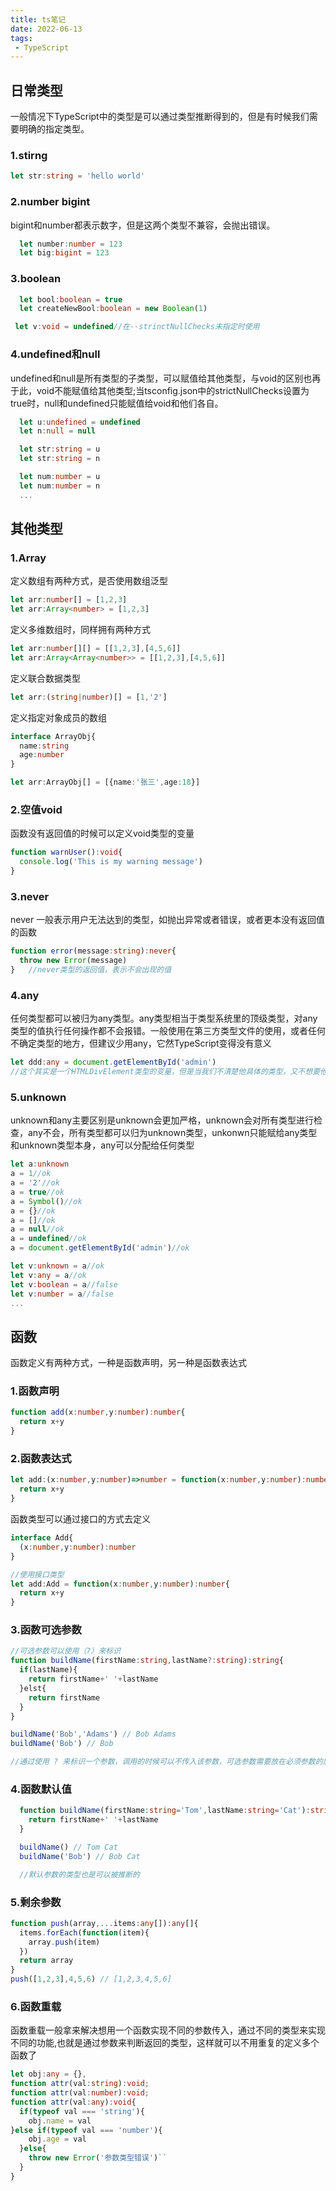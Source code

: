 ```yaml
---
title: ts笔记
date: 2022-06-13
tags:
 - TypeScript
---
```


## 日常类型
一般情况下TypeScript中的类型是可以通过类型推断得到的，但是有时候我们需要明确的指定类型。
### 1.stirng
```TypeScript
let str:string = 'hello world'
```

### 2.number bigint
bigint和number都表示数字，但是这两个类型不兼容，会抛出错误。
```TypeScript
  let number:number = 123
  let big:bigint = 123
```


### 3.boolean
```TypeScript
  let bool:boolean = true
  let createNewBool:boolean = new Boolean(1)
```

```TypeScript
 let v:void = undefined//在--strinctNullChecks未指定时使用
 ```

 ### 4.undefined和null
undefined和null是所有类型的子类型，可以赋值给其他类型，与void的区别也再于此，void不能赋值给其他类型;当tsconfig.json中的strictNullChecks设置为true时，null和undefined只能赋值给void和他们各自。
```TypeScript
  let u:undefined = undefined
  let n:null = null

  let str:string = u
  let str:string = n

  let num:number = u
  let num:number = n
  ...
```

## 其他类型
### 1.Array
定义数组有两种方式，是否使用数组泛型
```TypeScript
let arr:number[] = [1,2,3]
let arr:Array<number> = [1,2,3]
```
定义多维数组时，同样拥有两种方式
```TypeScript
let arr:number[][] = [[1,2,3],[4,5,6]]
let arr:Array<Array<number>> = [[1,2,3],[4,5,6]]
```
定义联合数据类型
```TypeScript
let arr:(string|number)[] = [1,'2']
```
定义指定对象成员的数组
```TypeScript
interface ArrayObj{
  name:string
  age:number
}

let arr:ArrayObj[] = [{name:'张三',age:18}]
```
### 2.空值void
函数没有返回值的时候可以定义void类型的变量
```TypeScript
function warnUser():void{
  console.log('This is my warning message')
}
```

### 3.never
never 一般表示用户无法达到的类型，如抛出异常或者错误，或者更本没有返回值的函数
```TypeScript
function error(message:string):never{
  throw new Error(message)
}   //never类型的返回值，表示不会出现的值
```

### 4.any
任何类型都可以被归为any类型。any类型相当于类型系统里的顶级类型，对any类型的值执行任何操作都不会报错。一般使用在第三方类型文件的使用，或者任何不确定类型的地方，但建议少用any，它然TypeScript变得没有意义
```TypeScript
let ddd:any = document.getElementById('admin')
//这个其实是一个HTMLDivElement类型的变量，但是当我们不清楚他具体的类型，又不想要他报错，可以使用any类型
```

### 5.unknown
unknown和any主要区别是unknown会更加严格，unknown会对所有类型进行检查，any不会，所有类型都可以归为unknown类型，unkonwn只能赋给any类型和unknown类型本身，any可以分配给任何类型
```TypeScript
let a:unknown
a = 1//ok
a = '2'//ok
a = true//ok
a = Symbol()//ok
a = {}//ok
a = []//ok
a = null//ok
a = undefined//ok
a = document.getElementById('admin')//ok

let v:unknown = a//ok
let v:any = a//ok
let v:boolean = a//false
let v:number = a//false
...
```



## 函数
函数定义有两种方式，一种是函数声明，另一种是函数表达式
### 1.函数声明
```TypeScript
function add(x:number,y:number):number{
  return x+y
}
```
### 2.函数表达式
```TypeScript
let add:(x:number,y:number)=>number = function(x:number,y:number):number{
  return x+y
}
```
函数类型可以通过接口的方式去定义
```TypeScript
interface Add{
  (x:number,y:number):number
}

//使用接口类型
let add:Add = function(x:number,y:number):number{
  return x+y
}
```
### 3.函数可选参数
```TypeScript
//可选参数可以使用（?）来标识
function buildName(firstName:string,lastName?:string):string{
  if(lastName){
    return firstName+' '+lastName
  }elst{
    return firstName
  }
}

buildName('Bob','Adams') // Bob Adams
buildName('Bob') // Bob

//通过使用 ? 来标识一个参数，调用的时候可以不传入该参数，可选参数需要放在必须参数的后面

```
### 4.函数默认值
```TypeScript
  function buildName(firstName:string='Tom',lastName:string='Cat'):string{
    return firstName+' '+lastName
  }

  buildName() // Tom Cat
  buildName('Bob') // Bob Cat

  //默认参数的类型也是可以被推断的
```

### 5.剩余参数
```TypeScript
function push(array,...items:any[]):any[]{
  items.forEach(function(item){
    array.push(item)
  })
  return array
}
push([1,2,3],4,5,6) // [1,2,3,4,5,6]
```

### 6.函数重载
函数重载一般拿来解决想用一个函数实现不同的参数传入，通过不同的类型来实现不同的功能,也就是通过参数来判断返回的类型，这样就可以不用重复的定义多个函数了
```TypeScript
let obj:any = {},
function attr(val:string):void;
function attr(val:number):void;
function attr(val:any):void{
  if(typeof val === 'string'){
    obj.name = val
}else if(typeof val === 'number'){
    obj.age = val
  }else{
    throw new Error('参数类型错误')``
  }
}
```